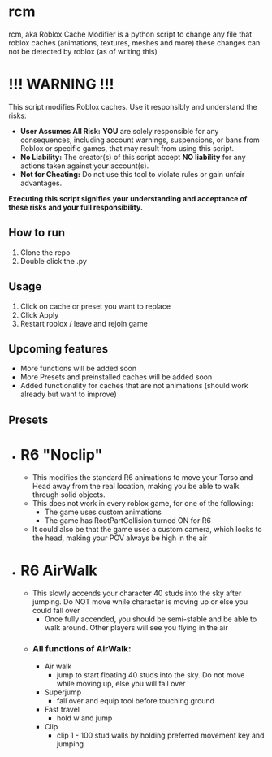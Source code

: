 # rcm
rcm, aka Roblox Cache Modifier is a python script to change any file that roblox caches (animations, textures, meshes and more)
these changes can not be detected by roblox (as of writing this)


# !!! WARNING !!!

This script modifies Roblox caches. Use it responsibly and understand the risks:

*   **User Assumes All Risk:** **YOU** are solely responsible for any consequences, including account warnings, suspensions, or bans from Roblox or specific games, that may result from using this script.
*   **No Liability:** The creator(s) of this script accept **NO liability** for any actions taken against your account(s).
*   **Not for Cheating:** Do not use this tool to violate rules or gain unfair advantages.

**Executing this script signifies your understanding and acceptance of these risks and your full responsibility.**



## How to run
1.  Clone the repo
2.  Double click the .py

## Usage
1. Click on cache or preset you want to replace
2. Click Apply
3. Restart roblox / leave and rejoin game


## Upcoming features
*  More functions will be added soon
*  More Presets and preinstalled caches will be added soon
*  Added functionality for caches that are not animations (should work already but want to improve)

## Presets
*  # R6 "Noclip"
   *  This modifies the standard R6 animations to move your Torso and Head away from the real location, making you be able to walk through solid objects.
   *  This does not work in every roblox game, for one of the following:
      *  The game uses custom animations
      *  The game has RootPartCollision turned ON for R6
   *  It could also be that the game uses a custom camera, which locks to the head, making your POV always be high in the air
* # R6 AirWalk
   *  This slowly accends your character 40 studs into the sky after jumping. Do NOT move while character is moving up or else you could fall over
      *  Once fully accended, you should be semi-stable and be able to walk around. Other players will see you flying in the air
   *  ### All functions of AirWalk:
      *  Air walk
         *  jump to start floating 40 studs into the sky. Do not move while moving up, else you will fall over
      *  Superjump
         *  fall over and equip tool before touching ground
      *  Fast travel
         *  hold w and jump
      *  Clip
         *  clip 1 - 100 stud walls by holding preferred movement key and jumping
